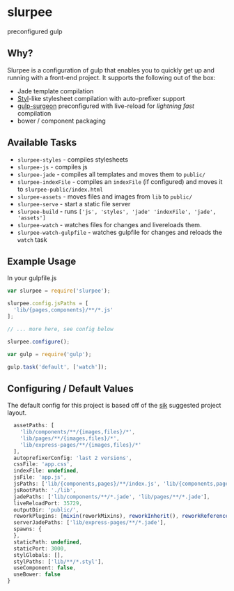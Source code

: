 # slurpee

preconfigured gulp

## Why?

Slurpee is a configuration of gulp that enables you to quickly get up and running with a front-end project. It supports the following out of the box:

- Jade template compilation
- [Styl](http://github.com/visionmedia/styl)-like stylesheet compilation with auto-prefixer support
- [gulp-surgeon](http://github.com/rschmukler/gulp-surgeon) preconfigured with live-reload for *lightning fast* compilation
- bower / component packaging

## Available Tasks


- `slurpee-styles` - compiles stylesheets
- `slurpee-js` - compiles js
- `slurpee-jade` - compiles all templates and moves them to `public/`
- `slurpee-indexFile` - compiles an `indexFile` (if configured) and moves it to
  `slurpee-public/index.html`
- `slurpee-assets` - moves files and images from `lib` to `public/`
- `slurpee-serve` - start a static file server
- `slurpee-build` - runs `['js', 'styles', 'jade' 'indexFile', 'jade', 'assets']`
- `slurpee-watch` - watches files for changes and livereloads them.
- `slurpee-watch-gulpfile` - watches gulpfile for changes and reloads the `watch` task

## Example Usage

In your gulpfile.js
```js
var slurpee = require('slurpee');

slurpee.config.jsPaths = [
  'lib/{pages,components}/**/*.js'
];

// ... more here, see config below

slurpee.configure();

var gulp = require('gulp');

gulp.task('default', ['watch']);
```

## Configuring / Default Values

The default config for this project is based off of the [sik](http://github.com/rschmukler/sik) suggested
project layout. 


```js
  assetPaths: [
    'lib/components/**/{images,files}/*',
    'lib/pages/**/{images,files}/*',
    'lib/express-pages/**/{images,files}/*'
  ],
  autoprefixerConfig: 'last 2 versions',
  cssFile: 'app.css',
  indexFile: undefined,
  jsFile: 'app.js',
  jsPaths: ['lib/{components,pages}/**/index.js', 'lib/{components,pages}/**/*.js'],
  jsRootPath: './lib',
  jadePaths: ['lib/components/**/*.jade', 'lib/pages/**/*.jade'],
  liveReloadPort: 35729,
  outputDir: 'public/',
  reworkPlugins: [mixin(reworkMixins), reworkInherit(), reworkReferences(), reworkVariables(), reworkColors(), reworkMath(), reworkShade()],
  serverJadePaths: ['lib/express-pages/**/*.jade'],
  spawns: {
  },
  staticPath: undefined,
  staticPort: 3000,
  stylGlobals: [],
  stylPaths: ['lib/**/*.styl'],
  useComponent: false,
  useBower: false
}
```
